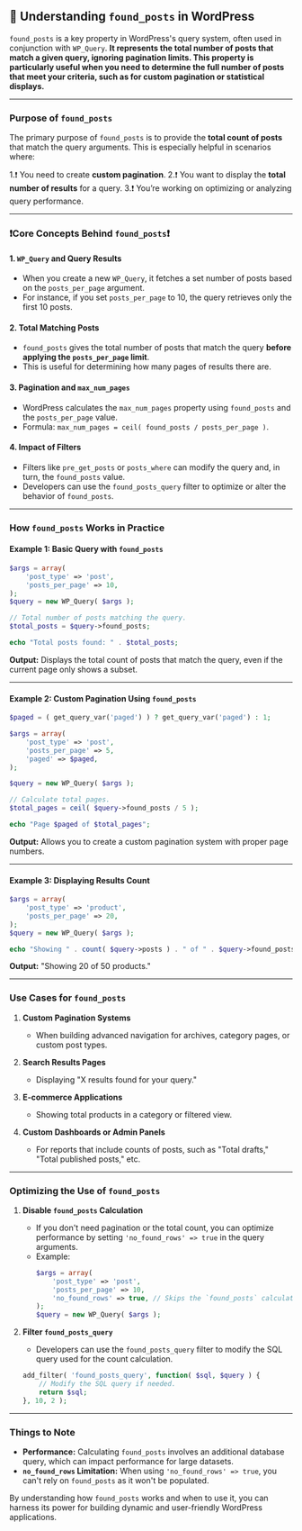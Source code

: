 ## 📌 **Understanding `found_posts` in WordPress**

`found_posts` is a key property in WordPress's query system, often used in conjunction with `WP_Query`. **It represents the total number of posts that match a given query, ignoring pagination limits. This property is particularly useful when you need to determine the full number of posts that meet your criteria, such as for custom pagination or statistical displays.**

---

### **Purpose of `found_posts`**

The primary purpose of `found_posts` is to provide the **total count of posts** that match the query arguments. This is especially helpful in scenarios where:

1.❗️ You need to create **custom pagination**.
2.❗️ You want to display the **total number of results** for a query.
3.❗️ You’re working on optimizing or analyzing query performance.

---

### **❗️Core Concepts Behind `found_posts`❗️**

#### 1. **`WP_Query` and Query Results**
   - When you create a new `WP_Query`, it fetches a set number of posts based on the `posts_per_page` argument.
   - For instance, if you set `posts_per_page` to 10, the query retrieves only the first 10 posts.

#### 2. **Total Matching Posts**
   - `found_posts` gives the total number of posts that match the query **before applying the `posts_per_page` limit**.
   - This is useful for determining how many pages of results there are.

#### 3. **Pagination and `max_num_pages`**
   - WordPress calculates the `max_num_pages` property using `found_posts` and the `posts_per_page` value.
   - Formula: `max_num_pages = ceil( found_posts / posts_per_page )`.

#### 4. **Impact of Filters**
   - Filters like `pre_get_posts` or `posts_where` can modify the query and, in turn, the `found_posts` value.
   - Developers can use the `found_posts_query` filter to optimize or alter the behavior of `found_posts`.

---

### **How `found_posts` Works in Practice**

#### Example 1: **Basic Query with `found_posts`**
```php
$args = array(
    'post_type' => 'post',
    'posts_per_page' => 10,
);
$query = new WP_Query( $args );

// Total number of posts matching the query.
$total_posts = $query->found_posts;

echo "Total posts found: " . $total_posts;
```

**Output:** Displays the total count of posts that match the query, even if the current page only shows a subset.

---

#### Example 2: **Custom Pagination Using `found_posts`**
```php
$paged = ( get_query_var('paged') ) ? get_query_var('paged') : 1;

$args = array(
    'post_type' => 'post',
    'posts_per_page' => 5,
    'paged' => $paged,
);

$query = new WP_Query( $args );

// Calculate total pages.
$total_pages = ceil( $query->found_posts / 5 );

echo "Page $paged of $total_pages";
```

**Output:** Allows you to create a custom pagination system with proper page numbers.

---

#### Example 3: **Displaying Results Count**
```php
$args = array(
    'post_type' => 'product',
    'posts_per_page' => 20,
);
$query = new WP_Query( $args );

echo "Showing " . count( $query->posts ) . " of " . $query->found_posts . " products.";
```

**Output:** "Showing 20 of 50 products."

---

### **Use Cases for `found_posts`**

1. **Custom Pagination Systems**
   - When building advanced navigation for archives, category pages, or custom post types.

2. **Search Results Pages**
   - Displaying "X results found for your query."

3. **E-commerce Applications**
   - Showing total products in a category or filtered view.

4. **Custom Dashboards or Admin Panels**
   - For reports that include counts of posts, such as "Total drafts," "Total published posts," etc.

---

### **Optimizing the Use of `found_posts`**

1. **Disable `found_posts` Calculation**
   - If you don't need pagination or the total count, you can optimize performance by setting `'no_found_rows' => true` in the query arguments.
   - Example:
     ```php
     $args = array(
         'post_type' => 'post',
         'posts_per_page' => 10,
         'no_found_rows' => true, // Skips the `found_posts` calculation.
     );
     $query = new WP_Query( $args );
     ```

2. **Filter `found_posts_query`**
   - Developers can use the `found_posts_query` filter to modify the SQL query used for the count calculation.

   ```php
   add_filter( 'found_posts_query', function( $sql, $query ) {
       // Modify the SQL query if needed.
       return $sql;
   }, 10, 2 );
   ```

---

### **Things to Note**

- **Performance:** Calculating `found_posts` involves an additional database query, which can impact performance for large datasets.
- **`no_found_rows` Limitation:** When using `'no_found_rows' => true`, you can't rely on `found_posts` as it won't be populated.

By understanding how `found_posts` works and when to use it, you can harness its power for building dynamic and user-friendly WordPress applications.